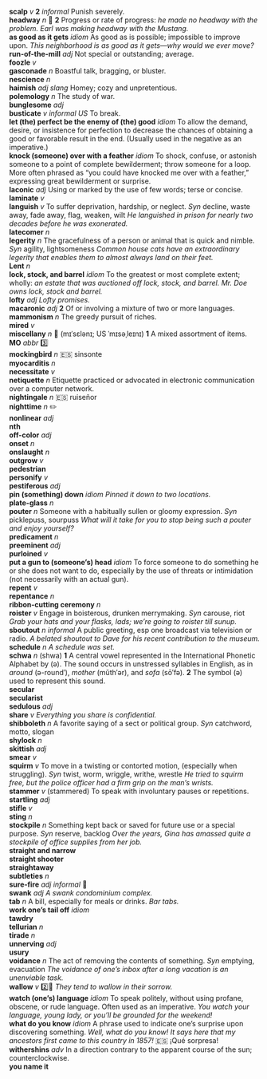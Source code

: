 __scalp__ _v_ __2__ _informal_ Punish severely.  
__headway__ _n_ :dart: __2__ Progress or rate of progress: _he made no headway with the problem._ _Earl was making headway with the Mustang._  
__as good as it gets__ _idiom_ As good as is possible; impossible to improve upon. _This neighborhood is as good as it gets—why would we ever move?_  
__run-of-the-mill__ _adj_ Not special or outstanding; average.  
__foozle__ _v_  
__gasconade__ _n_ Boastful talk, bragging, or bluster.  
__nescience__ _n_  
__haimish__ _adj_ _slang_ Homey; cozy and unpretentious.  
__polemology__ _n_ The study of war.  
__bunglesome__ _adj_  
__busticate__ _v_ _informal US_ To break.  
__let (the) perfect be the enemy of (the) good__ _idiom_ To allow the demand, desire, or insistence for perfection to decrease the chances of obtaining a good or favorable result in the end. (Usually used in the negative as an imperative.)  
__knock (someone) over with a feather__ _idiom_ To shock, confuse, or astonish someone to a point of complete bewilderment; throw someone for a loop. More often phrased as “you could have knocked me over with a feather,” expressing great bewilderment or surprise.  
__laconic__ _adj_ Using or marked by the use of few words; terse or concise.  
__laminate__ _v_  
__languish__ _v_ To suffer deprivation, hardship, or neglect. _Syn_ decline, waste away, fade away, flag, weaken, wilt _He languished in prison for nearly two decades before he was exonerated._  
__latecomer__ _n_  
__legerity__ _n_ The gracefulness of a person or animal that is quick and nimble. _Syn_ agility, lightsomeness _Common house cats have an extraordinary legerity that enables them to almost always land on their feet._  
__Lent__ _n_  
__lock, stock, and barrel__ _idiom_ To the greatest or most complete extent; wholly: _an estate that was auctioned off lock, stock, and barrel._ _Mr. Doe owns lock, stock and barrel._  
__lofty__ _adj_ _Lofty promises._  
__macaronic__ _adj_ __2__ Of or involving a mixture of two or more languages.  
__mammonism__ _n_ The greedy pursuit of riches.  
__mired__ _v_  
__miscellany__ _n_ :mega: (mɪˈsɛlənɪ; US ˈmɪsəˌleɪnɪ) __1__ A mixed assortment of items.  
__MO__ _abbr_ :three:  
__mockingbird__ _n_ :es: sinsonte  
__myocarditis__ _n_  
__necessitate__ _v_  
__netiquette__ _n_ Etiquette practiced or advocated in electronic communication over a computer network.  
__nightingale__ _n_ :es: ruiseñor  
__nighttime__ _n_ :pencil2:  
__nonlinear__ _adj_  
__nth__  
__off-color__ _adj_  
__onset__ _n_  
__onslaught__ _n_  
__outgrow__ _v_  
__pedestrian__  
__personify__ _v_  
__pestiferous__ _adj_  
__pin (something) down__ _idiom_ _Pinned it down to two locations._  
__plate-glass__ _n_  
__pouter__ _n_ Someone with a habitually sullen or gloomy expression. _Syn_ picklepuss, sourpuss _What will it take for you to stop being such a pouter and enjoy yourself?_  
__predicament__ _n_  
__preeminent__ _adj_  
__purloined__ _v_  
__put a gun to (someone’s) head__ _idiom_ To force someone to do something he or she does not want to do, especially by the use of threats or intimidation (not necessarily with an actual gun).  
__repent__ _v_  
__repentance__ _n_  
__ribbon-cutting ceremony__ _n_  
__roister__ _v_ Engage in boisterous, drunken merrymaking. _Syn_ carouse, riot _Grab your hats and your flasks, lads; we’re going to roister till sunup._  
__sboutout__ _n_ _informal_ A public greeting, esp one broadcast via television or radio. _A belated shoutout to Dave for his recent contribution to the museum._  
__schedule__ _n_ _A schedule was set._  
__schwa__ _n_ (shwa) __1__ A central vowel represented in the International Phonetic Alphabet by (ə). The sound occurs in unstressed syllables in English, as in _around_ (ə-round′), _mother_ (mŭth′ər), and _sofa_ (sō′fə). __2__ The symbol (ə) used to represent this sound.  
__secular__  
__secularist__  
__sedulous__ _adj_  
__share__ _v_ _Everything you share is confidential._  
__shibboleth__ _n_ A favorite saying of a sect or political group. _Syn_ catchword, motto, slogan  
__shylock__ _n_  
__skittish__ _adj_  
__smear__ _v_  
__squirm__ _v_ To move in a twisting or contorted motion, (especially when struggling). _Syn_ twist, worm, wriggle, writhe, wrestle _He tried to squirm free, but the police officer had a firm grip on the man’s wrists._  
__stammer__ _v_ (stammered) To speak with involuntary pauses or repetitions.  
__startling__ _adj_  
__stifle__ _v_  
__sting__ _n_  
__stockpile__ _n_ Something kept back or saved for future use or a special purpose. _Syn_ reserve, backlog _Over the years, Gina has amassed quite a stockpile of office supplies from her job._  
__straight and narrow__  
__straight shooter__  
__straightaway__  
__subtleties__ _n_  
__sure-fire__ _adj_ _informal_ :dart:  
__swank__ _adj_ _A swank condominium complex._  
__tab__ _n_ A bill, especially for meals or drinks. _Bar tabs._  
__work one’s tail off__ _idiom_  
__tawdry__  
__tellurian__ _n_  
__tirade__ _n_  
__unnerving__ _adj_  
__usury__  
__voidance__ _n_ The act of removing the contents of something. _Syn_ emptying, evacuation _The voidance of one’s inbox after a long vacation is an unenviable task._  
__wallow__ _v_ :two::hammer: _They tend to wallow in their sorrow._  
__watch (one’s) language__ _idiom_ To speak politely, without using profane, obscene, or rude language. Often used as an imperative. _You watch your language, young lady, or you’ll be grounded for the weekend!_  
__what do you know__ _idiom_ A phrase used to indicate one’s surprise upon discovering something. _Well, what do you know! It says here that my ancestors first came to this country in 1857!_ :es: ¡Qué sorpresa!  
__withershins__ _adv_ In a direction contrary to the apparent course of the sun; counterclockwise.  
__you name it__  
